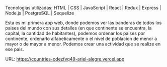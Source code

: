 Tecnologias utilizadas: HTML | CSS | JavaScript | React | Redux | Express | Node.js | PostgreSQL | Sequelize 

Esta es mi primera app web, donde podemos ver las banderas de todos los paises del mundo con sus detalles (en que continente se encuentra, la capital, la cantidad de habitantes), podemos ordenar los paises por continente, ordenarlo alfabeticamente o el nivel de poblacion de menor a mayor o de mayor a menor. Podemos crear una actividad que se realize en ese pais.

URL: https://countries-odezfvq49-ariel-alegre.vercel.app
